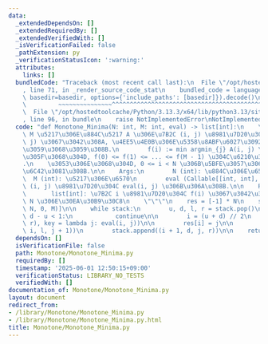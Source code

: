 ```yaml
---
data:
  _extendedDependsOn: []
  _extendedRequiredBy: []
  _extendedVerifiedWith: []
  _isVerificationFailed: false
  _pathExtension: py
  _verificationStatusIcon: ':warning:'
  attributes:
    links: []
  bundledCode: "Traceback (most recent call last):\n  File \"/opt/hostedtoolcache/Python/3.13.3/x64/lib/python3.13/site-packages/onlinejudge_verify/documentation/build.py\"\
    , line 71, in _render_source_code_stat\n    bundled_code = language.bundle(stat.path,\
    \ basedir=basedir, options={'include_paths': [basedir]}).decode()\n          \
    \         ~~~~~~~~~~~~~~~^^^^^^^^^^^^^^^^^^^^^^^^^^^^^^^^^^^^^^^^^^^^^^^^^^^^^^^^^^^^^^^^^^\n\
    \  File \"/opt/hostedtoolcache/Python/3.13.3/x64/lib/python3.13/site-packages/onlinejudge_verify/languages/python.py\"\
    , line 96, in bundle\n    raise NotImplementedError\nNotImplementedError\n"
  code: "def Monotone_Minima(N: int, M: int, eval) -> list[int]:\n    \"\"\" N \u884C\
    \ M \u5217\u306E\u884C\u5217 A \u306E\u7B2C (i, j) \u8981\u7D20\u304C eval(i,\
    \ j) \u3067\u3042\u308A, \u4EE5\u4E0B\u306E\u5358\u8ABF\u6027\u3092\u6E80\u305F\
    \u3059\u3068\u3059\u308B.\n        f(i) := min argmin_{j} A(i, j) \u3068\u3057\
    \u305F\u3068\u304D, f(0) <= f(1) <= ... <= f(M - 1) \u304C\u6210\u308A\u7ACB\u3064\
    .\n    \u3053\u306E\u3068\u304D, 0 <= i < N \u306B\u5BFE\u3057\u3066, f(i) \u3092\
    \u6C42\u3081\u308B.\n\n    Args:\n        N (int): \u884C\u306E\u6570\n      \
    \  M (int): \u5217\u306E\u6570\n        eval (Callable[[int, int], int]): \u7B2C\
    \ (i, j) \u8981\u7D20\u304C eval(i, j) \u306B\u306A\u308B.\n\n    Returns:\n \
    \       list[int]: \u7B2C i \u8981\u7D20\u304C f(i) \u3067\u3042\u308B\u9577\u3055\
    \ N \u306E\u30EA\u30B9\u30C8\n    \"\"\"\n    res = [-1] * N\n    stack = [(0,\
    \ N, 0, M)]\n\n    while stack:\n        u, d, l, r = stack.pop()\n\n        if\
    \ d - u < 1:\n            continue\n\n        i = (u + d) // 2\n        j = min(range(l,\
    \ r), key = lambda j: eval(i, j))\n\n        res[i] = j\n\n        stack.append((u,\
    \ i, l, j + 1))\n        stack.append((i + 1, d, j, r))\n\n    return res\n"
  dependsOn: []
  isVerificationFile: false
  path: Monotone/Monotone_Minima.py
  requiredBy: []
  timestamp: '2025-06-01 12:50:15+09:00'
  verificationStatus: LIBRARY_NO_TESTS
  verifiedWith: []
documentation_of: Monotone/Monotone_Minima.py
layout: document
redirect_from:
- /library/Monotone/Monotone_Minima.py
- /library/Monotone/Monotone_Minima.py.html
title: Monotone/Monotone_Minima.py
---
```


